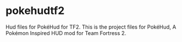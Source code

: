 # pokehudtf2
Hud files for PokéHud for TF2.
This is the project files for PokéHud, A Pokémon Inspired HUD mod for Team Fortress 2.
